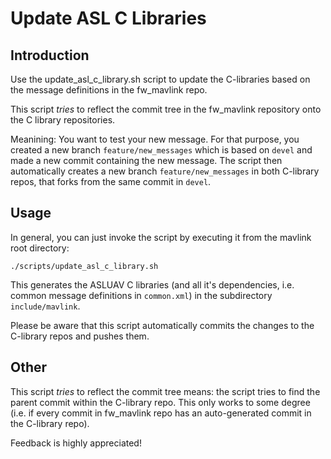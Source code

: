 # Update ASL C Libraries

## Introduction
Use the update_asl_c_library.sh script to update the C-libraries based on the message definitions in the fw_mavlink repo.

This script _tries_ to reflect the commit tree in the fw_mavlink repository onto the C library repositories.

Meanining:
You want to test your new message. For that purpose, you created a new branch ```feature/new_messages``` which is based on ```devel``` and made a new commit containing the new message.
The script then automatically creates a new branch ```feature/new_messages``` in both C-library repos, that forks from the same commit in ```devel```.

## Usage
In general, you can just invoke the script by executing it from the mavlink root directory:
```
./scripts/update_asl_c_library.sh
```

This generates the ASLUAV C libraries (and all it's dependencies, i.e. common message definitions in ```common.xml```) in the subdirectory ```include/mavlink```. 

Please be aware that this script automatically commits the changes to the C-library repos and pushes them.

## Other
This script _tries_ to reflect the commit tree means: the script tries to find the parent commit within the C-library repo.
This only works to some degree (i.e. if every commit in fw_mavlink repo has an auto-generated commit in the C-library repo).

Feedback is highly appreciated!
